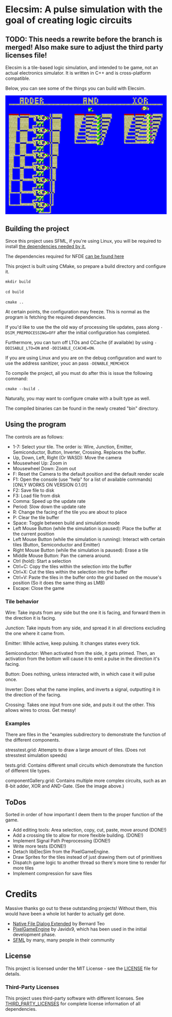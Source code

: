 # Elecsim: A pulse simulation with the goal of creating logic circuits

## TODO: This needs a rewrite before the branch is merged! Also make sure to adjust the third party licenses file!

Elecsim is a tile-based logic simulation, and intended to be game, not an actual electronics simulator. It is written in C++ and is cross-platform compatible.

Below, you can see some of the things you can build with Elecsim.

![image 8-bit Adder, AND-Gate and XOR-Gate implemented in Elecsim](media/images/componentGallery.png)

## Building the project

Since this project uses SFML, if you're using Linux, you will be required to install [the dependencies needed by it.](https://www.sfml-dev.org/tutorials/3.0/getting-started/build-from-source/#installing-dependencies)

The dependencies required for NFDE [can be found here](https://github.com/btzy/nativefiledialog-extended?tab=readme-ov-file#linux)

This project is built using CMake, so prepare a build directory and configure it.

```
mkdir build

cd build

cmake ..
```

At certain points, the configuration may freeze. This is normal as the program is fetching the required dependencies. 

If you'd like to use the the old way of processing tile updates, pass along ```-DSIM_PREPROCESSING=OFF``` after the initial configuration has completed.

Furthermore, you can turn off LTOs and CCache (if available) by using ```-DDISABLE_LTO=ON``` and ```-DDISABLE_CCACHE=ON```.

If you are using Linux and you are on the debug configuration and want to use the address sanitizer, youc an pass ```-DENABLE_MEMCHECK```

To compile the project, all you must do after this is issue the following command: 

```cmake --build .```

Naturally, you may want to configure cmake with a built type as well. 

The compiled binaries can be found in the newly created "bin" directory. 

## Using the program

The controls are as follows: 
  - 1-7: Select your tile. The order is: Wire, Junction, Emitter, Semiconductor, Button, Inverter, Crossing. Replaces the buffer.
  - Up, Down, Left, Right (Or WASD): Move the camera
  - Mousewheel Up: Zoom in
  - Mousewheel Down: Zoom out
  - F: Reset the Camera to the default position and the default render scale
  - F1: Open the console (use "help" for a list of available commands) [ONLY WORKS ON VERSION 0.1.0!]
  - F2: Save file to disk
  - F3: Load file from disk
  - Comma: Speed up the update rate
  - Period: Slow down the update rate
  - R: Change the facing of the tile you are about to place
  - P: Clear the tile buffer
  - Space: Toggle between build and simulation mode
  - Left Mouse Button (while the simulation is paused): Place the buffer at the current position
  - Left Mouse Button (while the simulation is running): Interact with certain tiles (Button, Semiconductor and Emitter)
  - Right Mouse Button (while the simulation is paused): Erase a tile
  - Middle Mouse Button: Pan the camera around.
  - Ctrl (hold): Start a selection
  - Ctrl+C: Copy the tiles within the selection into the buffer
  - Ctrl+X: Cut the tiles within the selection into the buffer
  - Ctrl+V: Paste the tiles in the buffer onto the grid based on the mouse's position (So it does the same thing as LMB)
  - Escape: Close the game

### Tile behavior

Wire: Take inputs from any side but the one it is facing, and forward them in the direction it is facing.

Junction: Take inputs from any side, and spread it in all directions excluding the one where it came from.

Emitter: While active, keep pulsing. It changes states every tick.

Semiconductor: When activated from the side, it gets primed. Then, an activation from the bottom will cause it to emit a pulse in the direction it's facing.

Button: Does nothing, unless interacted with, in which case it will pulse once.

Inverter: Does what the name implies, and inverts a signal, outputting it in the direction of the facing.

Crossing: Takes one input from one side, and puts it out the other. This allows wires to cross. Get messy!

### Examples
There are files in the "examples subdirectory to demonstrate the function of the different components. 

stresstest.grid: Attempts to draw a large amount of tiles. (Does not stresstest simulation speeds)

tests.grid: Contains different small circuits which demonstrate the function of different tile types.

componentGallery.grid: Contains multiple more complex circuits, such as an 8-bit adder, XOR and AND-Gate. (See the image above.)

## ToDos
Sorted in order of how important I deem them to the proper function of the game.
  - Add editing tools: Area selection, copy, cut, paste, move around (DONE!)
  - Add a crossing tile to allow for more flexible building. (DONE!)
  - Implement Signal Path Preprocessing (DONE!)
  - Write more tests (DONE!)
  - Detach libElecSim from the PixelGameEngine.
  - Draw Sprites for the tiles instead of just drawing them out of primitives
  - Dispatch game logic to another thread so there's more time to render for more tiles
  - Implement compression for save files


# Credits

Massive thanks go out to these outstanding projects! Without them, this would have been a whole lot harder to actually get done.

  - [Native File Dialog Extended](https://github.com/btzy/nativefiledialog-extended) by Bernard Teo
  - [PixelGameEngine](https://github.com/OneLoneCoder/olcPixelGameEngine) by Javidx9, which has been used in the initial development phase.
  - [SFML](https://www.sfml-dev.org/) by many, many people in their community

## License

This project is licensed under the MIT License - see the [LICENSE](LICENSE) file for details.

### Third-Party Licenses

This project uses third-party software with different licenses. See [THIRD_PARTY_LICENSES](THIRD_PARTY_LICENSES) for complete license information of all dependencies.